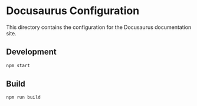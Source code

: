 # Docusaurus Configuration

This directory contains the configuration for the Docusaurus documentation site.

## Development

```bash
npm start
```

## Build

```bash
npm run build
```